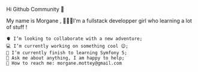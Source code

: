 Hi Github Community 🧠

My name is Morgane , 
 👩🏼‍🦳I'm a fullstack developper girl who learning a lot of stuff !

    🫀 I’m looking to collaborate with a new adventure;
    💻 I’m currently working on something cool 😉;
    🐘 I’m currently finish to learning Symfony 5;
    💬 Ask me about anything, I am happy to help;
    📲 How to reach me: morgane.mottey@gmail.com
    




